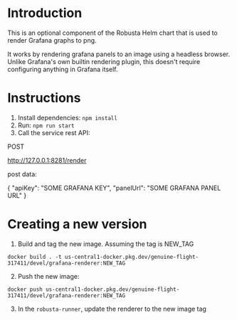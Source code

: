 # Introduction
This is an optional component of the Robusta Helm chart that is used to render Grafana graphs to png.

It works by rendering grafana panels to an image using a headless browser.
Unlike Grafana's own builtin rendering plugin, this doesn't require configuring anything in Grafana itself.

# Instructions
1. Install dependencies: `npm install`
2. Run: `npm run start`
3. Call the service rest API: 

POST

http://127.0.0.1:8281/render

post data:

{
    "apiKey": "SOME GRAFANA KEY",
    "panelUrl": "SOME GRAFANA PANEL URL"
}

# Creating a new version
1. Build and tag the new image. Assuming the tag is NEW_TAG

`docker build . -t us-central1-docker.pkg.dev/genuine-flight-317411/devel/grafana-renderer:NEW_TAG`

2. Push the new image: 

`docker push us-central1-docker.pkg.dev/genuine-flight-317411/devel/grafana-renderer:NEW_TAG`

3. In the `robusta-runner`, update the renderer to the new image tag

